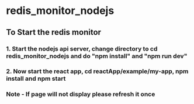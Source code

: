 # redis_monitor_nodejs

## To Start the redis monitor
### 1. Start the nodejs api server, change directory to cd redis_monitor_nodejs and do "npm install" and "npm run dev"
### 2. Now start the react app, cd reactApp/example/my-app, npm install and npm start

### Note - If page will not display please refresh it once
